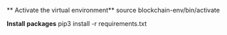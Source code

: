 ** Activate the virtual environment**
 source blockchain-env/bin/activate

 **Install packages**
 pip3 install -r requirements.txt